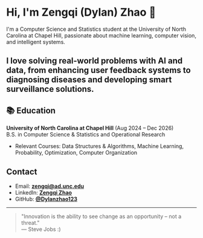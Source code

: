 # Hi, I'm Zengqi (Dylan) Zhao 👋

I'm a Computer Science and Statistics student at the University of North Carolina at Chapel Hill, passionate about machine learning, computer vision, and intelligent systems.

I love solving real-world problems with AI and data, from enhancing user feedback systems to diagnosing diseases and developing smart surveillance solutions.
---

## 📚 Education

**University of North Carolina at Chapel Hill** (Aug 2024 – Dec 2026)  
B.S. in Computer Science & Statistics and Operational Research  
- Relevant Courses: Data Structures & Algorithms, Machine Learning, Probability, Optimization, Computer Organization


## Contact

- Email: **zengqi@ad.unc.edu**
- LinkedIn: [**Zengqi Zhao**](https://www.linkedin.com/in/zengqi-zhao-4538462b8/)
- GitHub: [**@Dylanzhao123**](https://github.com/Dylanzhao123)

---

> "Innovation is the ability to see change as an opportunity – not a threat."  
> — Steve Jobs      :)




